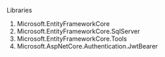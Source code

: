 Libraries
 1. Microsoft.EntityFrameworkCore
 2. Microsoft.EntityFrameworkCore.SqlServer
 3. Microsoft.EntityFrameworkCore.Tools
 4. Microsoft.AspNetCore.Authentication.JwtBearer